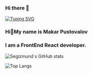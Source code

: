 ### Hi there 👋

<!--
**MakarPustovalov/MakarPustovalov** is a ✨ _special_ ✨ repository because its `README.md` (this file) appears on your GitHub profile.

Here are some ideas to get you started:

- 🔭 I’m currently working on ...
- 🌱 I’m currently learning ...
- 👯 I’m looking to collaborate on ...
- 🤔 I’m looking for help with ...
- 💬 Ask me about ...
- 📫 How to reach me: ...
- 😄 Pronouns: ...
- ⚡ Fun fact: ...
-->
[![Typing SVG](https://readme-typing-svg.herokuapp.com?color=%BC00881&lines=Hello,+World+:D)](https://git.io/typing-svg)
### Hi👋My name is Makar Pustovalov

### I am a FrontEnd React developer.

<!--*   🌍  I live in Tbilisi, Georgia
*   🖥️  My future portfolio <a target="_blank" rel="noreferrer" href='#'>Portfolio</a>
*   🧠  Currently learning TypeScript && React
*   🤝  I'm open to collaborating on interesting projects as a developer-->


![Segizmund`s GitHub stats](https://github-readme-stats.vercel.app/api?username=MakarPustovalov&show_icons=true&theme=radical)

![Top Langs](https://github-readme-stats.vercel.app/api/top-langs/?username=MakarPustovalov&theme=tokyonight&layout=compact)

<!--
**StasBolotov/StasBolotov** is a ✨ _special_ ✨ repository because its `README.md` (this file) appears on your GitHub profile.

Here are some ideas to get you started:

- 🔭 I’m currently working on ...
- 🌱 I’m currently learning ...
- 👯 I’m looking to collaborate on ...
- 🤔 I’m looking for help with ...
- 💬 Ask me about ...
- 📫 How to reach me: ...
- 😄 Pronouns: ...
- ⚡ Fun fact: ...
-->
